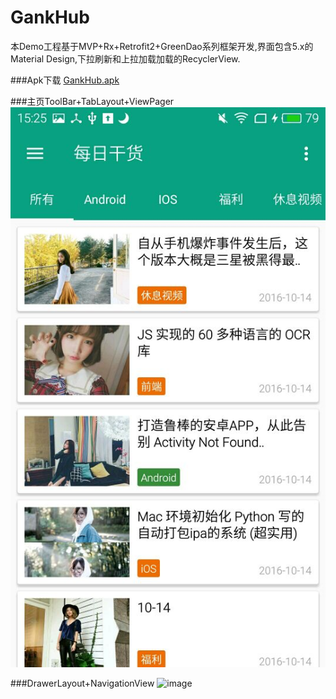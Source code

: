 # GankHub
本Demo工程基于MVP+Rx+Retrofit2+GreenDao系列框架开发,界面包含5.x的Material Design,下拉刷新和上拉加载加载的RecyclerView.

###Apk下载
[GankHub.apk](https://raw.githubusercontent.com/pengliangAndroid/GankHub/master/app/Gankhub_github-release-1.0.0-1-2016-09-23.apk)

###主页ToolBar+TabLayout+ViewPager  
![image](https://github.com/pengliangAndroid/GankHub/blob/master/image/image_1.jpg)  

###DrawerLayout+NavigationView
![image](https://github.com/pengliangAndroid/GankHub/blob/master/image/image_2.jpg)  
